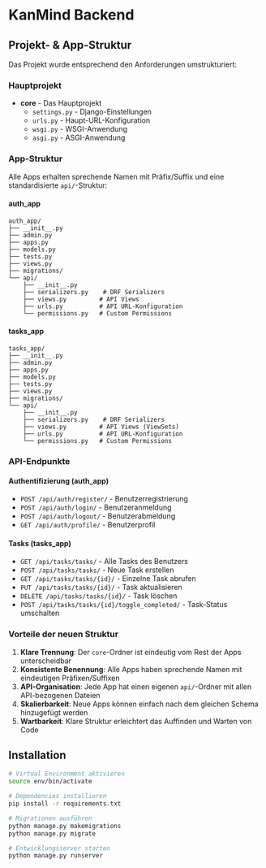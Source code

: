 # KanMind Backend

## Projekt- & App-Struktur

Das Projekt wurde entsprechend den Anforderungen umstrukturiert:

### Hauptprojekt
- **core** - Das Hauptprojekt
  - `settings.py` - Django-Einstellungen
  - `urls.py` - Haupt-URL-Konfiguration
  - `wsgi.py` - WSGI-Anwendung
  - `asgi.py` - ASGI-Anwendung

### App-Struktur
Alle Apps erhalten sprechende Namen mit Präfix/Suffix und eine standardisierte `api/`-Struktur:

#### auth_app
```
auth_app/
├── __init__.py
├── admin.py
├── apps.py
├── models.py
├── tests.py
├── views.py
├── migrations/
└── api/
    ├── __init__.py
    ├── serializers.py    # DRF Serializers
    ├── views.py         # API Views
    ├── urls.py          # API URL-Konfiguration
    └── permissions.py   # Custom Permissions
```

#### tasks_app
```
tasks_app/
├── __init__.py
├── admin.py
├── apps.py
├── models.py
├── tests.py
├── views.py
├── migrations/
└── api/
    ├── __init__.py
    ├── serializers.py    # DRF Serializers
    ├── views.py         # API Views (ViewSets)
    ├── urls.py          # API URL-Konfiguration
    └── permissions.py   # Custom Permissions
```

### API-Endpunkte

#### Authentifizierung (auth_app)
- `POST /api/auth/register/` - Benutzerregistrierung
- `POST /api/auth/login/` - Benutzeranmeldung
- `POST /api/auth/logout/` - Benutzerabmeldung
- `GET /api/auth/profile/` - Benutzerprofil

#### Tasks (tasks_app)
- `GET /api/tasks/tasks/` - Alle Tasks des Benutzers
- `POST /api/tasks/tasks/` - Neue Task erstellen
- `GET /api/tasks/tasks/{id}/` - Einzelne Task abrufen
- `PUT /api/tasks/tasks/{id}/` - Task aktualisieren
- `DELETE /api/tasks/tasks/{id}/` - Task löschen
- `POST /api/tasks/tasks/{id}/toggle_completed/` - Task-Status umschalten

### Vorteile der neuen Struktur

1. **Klare Trennung**: Der `core`-Ordner ist eindeutig vom Rest der Apps unterscheidbar
2. **Konsistente Benennung**: Alle Apps haben sprechende Namen mit eindeutigen Präfixen/Suffixen
3. **API-Organisation**: Jede App hat einen eigenen `api/`-Ordner mit allen API-bezogenen Dateien
4. **Skalierbarkeit**: Neue Apps können einfach nach dem gleichen Schema hinzugefügt werden
5. **Wartbarkeit**: Klare Struktur erleichtert das Auffinden und Warten von Code

## Installation

```bash
# Virtual Environment aktivieren
source env/bin/activate

# Dependencies installieren
pip install -r requirements.txt

# Migrationen ausführen
python manage.py makemigrations
python manage.py migrate

# Entwicklungsserver starten
python manage.py runserver
```
